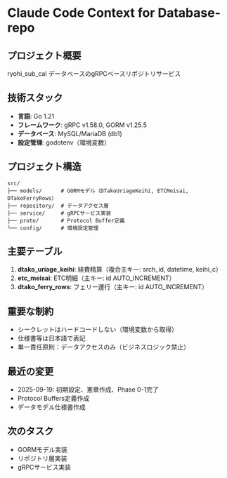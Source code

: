 # Claude Code Context for Database-repo

## プロジェクト概要
ryohi_sub_cal データベースのgRPCベースリポジトリサービス

## 技術スタック
- **言語**: Go 1.21
- **フレームワーク**: gRPC v1.58.0, GORM v1.25.5
- **データベース**: MySQL/MariaDB (db1)
- **設定管理**: godotenv（環境変数）

## プロジェクト構造
```
src/
├── models/      # GORMモデル（DTakoUriageKeihi, ETCMeisai, DTakoFerryRows）
├── repository/  # データアクセス層
├── service/     # gRPCサービス実装
├── proto/       # Protocol Buffer定義
└── config/      # 環境設定管理
```

## 主要テーブル
1. **dtako_uriage_keihi**: 経費精算（複合主キー: srch_id, datetime, keihi_c）
2. **etc_meisai**: ETC明細（主キー: id AUTO_INCREMENT）
3. **dtako_ferry_rows**: フェリー運行（主キー: id AUTO_INCREMENT）

## 重要な制約
- シークレットはハードコードしない（環境変数から取得）
- 仕様書等は日本語で表記
- 単一責任原則：データアクセスのみ（ビジネスロジック禁止）

## 最近の変更
- 2025-09-19: 初期設定、憲章作成、Phase 0-1完了
- Protocol Buffers定義作成
- データモデル仕様書作成

## 次のタスク
- GORMモデル実装
- リポジトリ層実装
- gRPCサービス実装